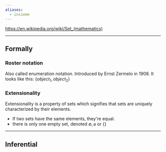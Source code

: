 ```yaml
---
aliases:
  - insieme
---
```



https://en.wikipedia.org/wiki/Set_(mathematics)

---

## Formally

### Roster notation

Also called enumeration notation. Introduced by Ernst Zermelo in 1908.
It looks like this: ${ \{ object_{1}, object_{2} \} }$

### Extensionality

Extensionality is a property of sets which signifies that sets are uniquely characterized by their elements.
- If two sets have the same elements, they're equal.
- there is only one empty set, denoted ${ \emptyset, \varnothing }$ or ${ \{  \} }$

---

## Inferential